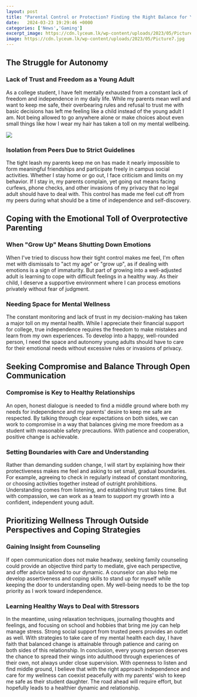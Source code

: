 ```yaml
---
layout: post
title: "Parental Control or Protection? Finding the Right Balance for Your Wellbeing as a College Student"
date:   2024-03-23 19:29:46 +0000
categories: ['News','Gaming']
excerpt_image: https://cdn.lyceum.lk/wp-content/uploads/2023/05/Picture7.jpg
image: https://cdn.lyceum.lk/wp-content/uploads/2023/05/Picture7.jpg
---
```


## The Struggle for Autonomy
### **Lack of Trust and Freedom as a Young Adult** 
As a college student, I have felt mentally exhausted from a constant lack of freedom and independence in my daily life. While my parents mean well and want to keep me safe, their overbearing rules and refusal to trust me with basic decisions has left me feeling like a child instead of the young adult I am. Not being allowed to go anywhere alone or make choices about even small things like how I wear my hair has taken a toll on my mental wellbeing.  

![](https://www.allconnect.com/wp-content/uploads/2019/09/your-ultimate-guide-to-parental-controls-hero-907548958.jpg)
### **Isolation from Peers Due to Strict Guidelines**
The tight leash my parents keep me on has made it nearly impossible to form meaningful friendships and participate freely in campus social activities. Whether I stay home or go out, I face criticism and limits on my behavior. If I stay in, my parents complain, yet going out means facing curfews, phone checks, and other invasions of my privacy that no legal adult should have to deal with. This control has made me feel cut off from my peers during what should be a time of independence and self-discovery.
## Coping with the Emotional Toll of Overprotective Parenting 
### **When "Grow Up" Means Shutting Down Emotions**  
When I've tried to discuss how their tight control makes me feel, I'm often met with dismissals to "act my age" or "grow up", as if dealing with emotions is a sign of immaturity. But part of growing into a well-adjusted adult is learning to cope with difficult feelings in a healthy way. As their child, I deserve a supportive environment where I can process emotions privately without fear of judgment.
### **Needing Space for Mental Wellness**
The constant monitoring and lack of trust in my decision-making has taken a major toll on my mental health. While I appreciate their financial support for college, true independence requires the freedom to make mistakes and learn from my own experiences. To develop into a happy, well-rounded person, I need the space and autonomy young adults should have to care for their emotional needs without excessive rules or invasions of privacy.
## Seeking Compromise and Balance Through Open Communication
### **Compromise is Key to Healthy Relationships** 
An open, honest dialogue is needed to find a middle ground where both my needs for independence and my parents' desire to keep me safe are respected. By talking through clear expectations on both sides, we can work to compromise in a way that balances giving me more freedom as a student with reasonable safety precautions. With patience and cooperation, positive change is achievable.
### **Setting Boundaries with Care and Understanding**  
Rather than demanding sudden change, I will start by explaining how their protectiveness makes me feel and asking to set small, gradual boundaries. For example, agreeing to check in regularly instead of constant monitoring, or choosing activities together instead of outright prohibitions. Understanding comes from listening, and establishing trust takes time. But with compassion, we can work as a team to support my growth into a confident, independent young adult.
## Prioritizing Wellness Through Outside Perspectives and Coping Strategies
### **Gaining Insight from Counseling**
If open communication does not make headway, seeking family counseling could provide an objective third party to mediate, give each perspective, and offer advice tailored to our dynamic. A counselor can also help me develop assertiveness and coping skills to stand up for myself while keeping the door to understanding open. My well-being needs to be the top priority as I work toward independence. 
### **Learning Healthy Ways to Deal with Stressors**
In the meantime, using relaxation techniques, journaling thoughts and feelings, and focusing on school and hobbies that bring me joy can help manage stress. Strong social support from trusted peers provides an outlet as well. With strategies to take care of my mental health each day, I have faith that balanced change is attainable through patience and caring on both sides of this relationship.
In conclusion, every young person deserves the chance to spread their wings into adulthood through experiences of their own, not always under close supervision. With openness to listen and find middle ground, I believe that with the right approach independence and care for my wellness can coexist peacefully with my parents' wish to keep me safe as their student daughter. The road ahead will require effort, but hopefully leads to a healthier dynamic and relationship.